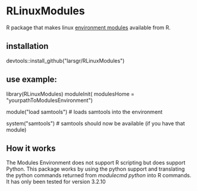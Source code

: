 # RLinuxModules
R package that makes linux [environment modules](http://modules.sourceforge.net/) available from R.

## installation
devtools::install_github("larsgr/RLinuxModules")

## use example:
library(RLinuxModules)
moduleInit( modulesHome = "yourpathToModulesEnvironment")

module("load samtools") # loads samtools into the environment

system("samtools") # samtools should now be available (if you have that module)

## How it works
The Modules Environment does not support R scripting but does support Python. This package works by using the python support and translating the python commands returned from *modulecmd python* into R commands. It has only been tested for version 3.2.10 
